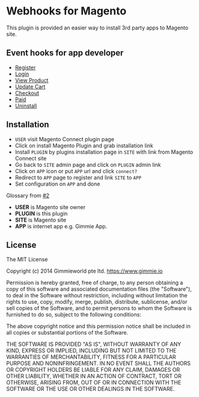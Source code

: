 # Webhooks for Magento

This plugin is provided an easier way to install 3rd party apps to Magento site. 

## Event hooks for app developer

- [Register](https://github.com/gimmie/magento-webhooks/wiki/Register-application-api-and-hooks-data#register-and-login-event-login-and-register)
- [Login](https://github.com/gimmie/magento-webhooks/wiki/Register-application-api-and-hooks-data#register-and-login-event-login-and-register)
- [View Product](https://github.com/gimmie/magento-webhooks/wiki/Register-application-api-and-hooks-data#view-product-event-viewproduct)
- [Update Cart](https://github.com/gimmie/magento-webhooks/wiki/Register-application-api-and-hooks-data#update-cart-event-updatecart)
- [Checkout](https://github.com/gimmie/magento-webhooks/wiki/Register-application-api-and-hooks-data#checkout-product-event-checkout)
- [Paid](https://github.com/gimmie/magento-webhooks/wiki/Register-application-api-and-hooks-data#paid-event-paid)
- [Uninstall](https://github.com/gimmie/magento-webhooks/wiki/Register-application-api-and-hooks-data#uninstall-app-event-uninstall)

## Installation

- `USER` visit Magento Connect plugin page
- Click on install Magento Plugin and grab installation link
- Install `PLUGIN` by plugins installation page in `SITE` with link from Magento Connect site
- Go back to `SITE` admin page and click on `PLUGIN` admin link
- Click on `APP` icon or put `APP` url and click `connect?`
- Redirect to `APP` page to register and link `SITE` to `APP`
- Set configuration on `APP` and done

Glossary from [#2](https://github.com/gimmie/magento-webhooks/issues/2)

- __USER__ is Magento site owner
- __PLUGIN__ is this plugin
- __SITE__ is Magento site
- __APP__ is internet app e.g. Gimmie App.

## License

The MIT License

Copyright (c) 2014 Gimmieworld pte ltd. https://www.gimmie.io

Permission is hereby granted, free of charge, to any person obtaining a copy
of this software and associated documentation files (the "Software"), to deal
in the Software without restriction, including without limitation the rights
to use, copy, modify, merge, publish, distribute, sublicense, and/or sell
copies of the Software, and to permit persons to whom the Software is
furnished to do so, subject to the following conditions:

The above copyright notice and this permission notice shall be included in
all copies or substantial portions of the Software.

THE SOFTWARE IS PROVIDED "AS IS", WITHOUT WARRANTY OF ANY KIND, EXPRESS OR
IMPLIED, INCLUDING BUT NOT LIMITED TO THE WARRANTIES OF MERCHANTABILITY,
FITNESS FOR A PARTICULAR PURPOSE AND NONINFRINGEMENT. IN NO EVENT SHALL THE
AUTHORS OR COPYRIGHT HOLDERS BE LIABLE FOR ANY CLAIM, DAMAGES OR OTHER
LIABILITY, WHETHER IN AN ACTION OF CONTRACT, TORT OR OTHERWISE, ARISING FROM,
OUT OF OR IN CONNECTION WITH THE SOFTWARE OR THE USE OR OTHER DEALINGS IN
THE SOFTWARE.
